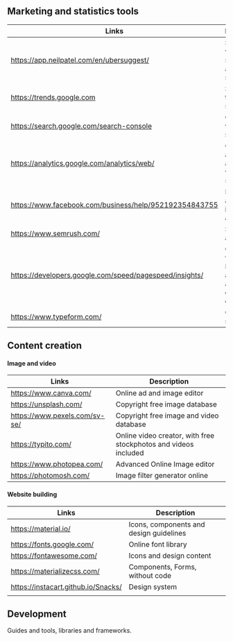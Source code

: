 
## Marketing and statistics tools


| Links | Description |
|--|--|
| https://app.neilpatel.com/en/ubersuggest/  | See search word statitics and analize seo  |
| https://trends.google.com | Search terms and statistics|
| https://search.google.com/search-console | Google website statics|
| https://analytics.google.com/analytics/web/ | Google analytics, advanced website statistics|
| https://www.facebook.com/business/help/952192354843755 | Facebook and instagram ads|
| https://www.semrush.com/ | SEO, site audits |
| https://developers.google.com/speed/pagespeed/insights/ | Google tool for Pagespeed analysis and test on different devices. |
| https://www.typeform.com/ | Create surveys |

## Content creation
#### Image and video 
|Links| Description |
|--|--|
| https://www.canva.com/ | Online ad and image editor |
| https://unsplash.com/ | Copyright free image database |
| https://www.pexels.com/sv-se/ | Copyright free image and video database |
| https://typito.com/ | Online video creator, with free stockphotos and videos included |
|https://www.photopea.com/ | Advanced Online Image editor |
| https://photomosh.com/ | Image filter generator online |

 #### Website building

|Links| Description |
|--|--|
| https://material.io/ | Icons, components and design guidelines |
| https://fonts.google.com/ | Online font library |
| https://fontawesome.com/ | Icons and design content |
| https://materializecss.com/ | Components, Forms, without code |
| https://instacart.github.io/Snacks/ | Design system |
|  |  |

## Development 
Guides and tools, libraries and frameworks.
